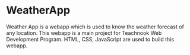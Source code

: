 # WeatherApp
Weather App is a webapp which is used to know the weather forecast of any location.
This webapp is a main project for Teachnook Web Development Program.
HTML, CSS, JavaScript are used to build this webapp.
